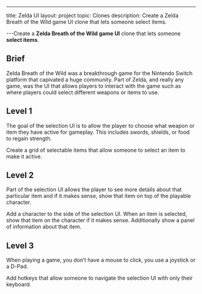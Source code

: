 ---
title: Zelda UI
layout: project
topic: Clones
description: Create a Zelda Breath of the Wild game UI clone that lets someone select
  items.

---Create a <strong className="color-blue">Zelda Breath of the Wild game UI</strong> clone that lets someone <strong className="color-purple">select items</strong>.

## Brief

Zelda Breath of the Wild was a breakthrough game for the Nintendo Switch platform that capivated a huge community. Part of Zelda, and really any game, was the UI that allows players to interact with the game such as where players could select different weapons or items to use.

## Level 1

The goal of the selection UI is to allow the player to choose what weapon or item they have active for gameplay. This includes swords, shields, or food to regain strength.

Create a grid of selectable items that allow someone to select an item to make it active.

## Level 2

Part of the selection UI allows the player to see more details about that particular item and if it makes sense, show that item on top of the playable character.

Add a character to the side of the selection UI. When an item is selected, show that item on the character if it makes sense. Additionally show a panel of information about that item.

## Level 3

When playing a game, you don’t have a mouse to click, you use a joystick or a D-Pad.

Add hotkeys that allow someone to navigate the selection UI with only their keyboard.


